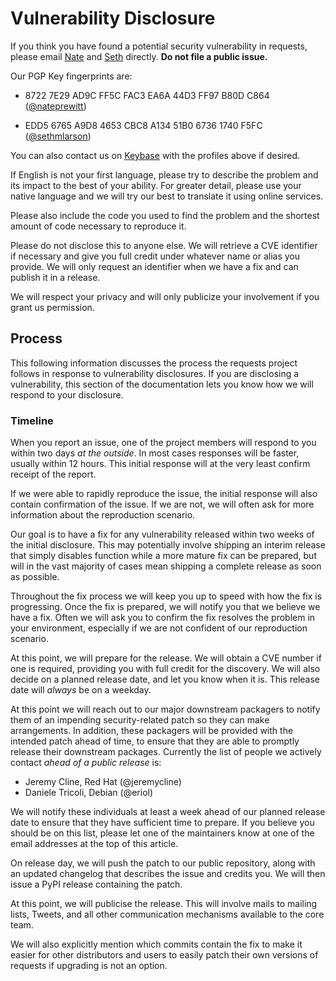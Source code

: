 # Vulnerability Disclosure

If you think you have found a potential security vulnerability in
requests, please email [Nate](mailto:nate.prewitt@gmail.com)
and [Seth](mailto:sethmichaellarson@gmail.com) directly.
**Do not file a public issue.**

Our PGP Key fingerprints are:

- 8722 7E29 AD9C FF5C FAC3 EA6A 44D3 FF97 B80D C864 ([@nateprewitt](https://keybase.io/nateprewitt))

- EDD5 6765 A9D8 4653 CBC8 A134 51B0 6736 1740 F5FC ([@sethmlarson](https://keybase.io/sethmlarson))

You can also contact us on [Keybase](https://keybase.io) with the
profiles above if desired.

If English is not your first language, please try to describe the
problem and its impact to the best of your ability. For greater detail,
please use your native language and we will try our best to translate it
using online services.

Please also include the code you used to find the problem and the
shortest amount of code necessary to reproduce it.

Please do not disclose this to anyone else. We will retrieve a CVE
identifier if necessary and give you full credit under whatever name or
alias you provide. We will only request an identifier when we have a fix
and can publish it in a release.

We will respect your privacy and will only publicize your involvement if
you grant us permission.

## Process

This following information discusses the process the requests project
follows in response to vulnerability disclosures. If you are disclosing
a vulnerability, this section of the documentation lets you know how we
will respond to your disclosure.

### Timeline

When you report an issue, one of the project members will respond to you
within two days _at the outside_. In most cases responses will be
faster, usually within 12 hours. This initial response will at the very
least confirm receipt of the report.

If we were able to rapidly reproduce the issue, the initial response
will also contain confirmation of the issue. If we are not, we will
often ask for more information about the reproduction scenario.

Our goal is to have a fix for any vulnerability released within two
weeks of the initial disclosure. This may potentially involve shipping
an interim release that simply disables function while a more mature fix
can be prepared, but will in the vast majority of cases mean shipping a
complete release as soon as possible.

Throughout the fix process we will keep you up to speed with how the fix
is progressing. Once the fix is prepared, we will notify you that we
believe we have a fix. Often we will ask you to confirm the fix resolves
the problem in your environment, especially if we are not confident of
our reproduction scenario.

At this point, we will prepare for the release. We will obtain a CVE
number if one is required, providing you with full credit for the
discovery. We will also decide on a planned release date, and let you
know when it is. This release date will _always_ be on a weekday.

At this point we will reach out to our major downstream packagers to
notify them of an impending security-related patch so they can make
arrangements. In addition, these packagers will be provided with the
intended patch ahead of time, to ensure that they are able to promptly
release their downstream packages. Currently the list of people we
actively contact _ahead of a public release_ is:

- Jeremy Cline, Red Hat (@jeremycline)
- Daniele Tricoli, Debian (@eriol)

We will notify these individuals at least a week ahead of our planned
release date to ensure that they have sufficient time to prepare. If you
believe you should be on this list, please let one of the maintainers
know at one of the email addresses at the top of this article.

On release day, we will push the patch to our public repository, along
with an updated changelog that describes the issue and credits you. We
will then issue a PyPI release containing the patch.

At this point, we will publicise the release. This will involve mails to
mailing lists, Tweets, and all other communication mechanisms available
to the core team.

We will also explicitly mention which commits contain the fix to make it
easier for other distributors and users to easily patch their own
versions of requests if upgrading is not an option.
